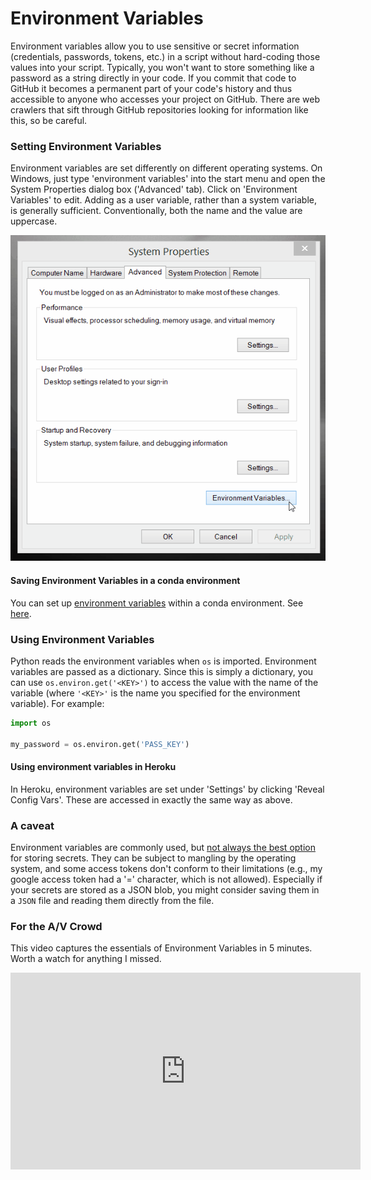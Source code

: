 # Environment Variables

Environment variables allow you to use sensitive or secret information (credentials, passwords, tokens, etc.) in a script without hard-coding those values into your script. Typically, you won't want to store something like a password as a string directly in your code. If you commit that code to GitHub it becomes a permanent part of your code's history and thus accessible to anyone who accesses your project on GitHub. There are web crawlers that sift through GitHub repositories looking for information like this, so be careful.

### Setting Environment Variables

Environment variables are set differently on different operating systems. On Windows, just type 'environment variables' into the start menu and open the System Properties dialog box ('Advanced' tab). Click on 'Environment Variables' to edit. Adding as a user variable, rather than a system variable, is generally sufficient. Conventionally, both the name and the value are uppercase.

![set-environment](assets/set-environ-var.gif)



#### Saving Environment Variables in a conda environment

You can set up [environment variables](environment-variables.md) within a conda environment. See [here](https://docs.conda.io/projects/conda/en/latest/user-guide/tasks/manage-environments.html#setting-environment-variables). 

### Using Environment Variables

Python reads the environment variables when `os` is imported. Environment variables are passed as a dictionary. Since this is simply a dictionary, you can use `os.environ.get('<KEY>')` to access the value with the name of the variable (where `'<KEY>'` is the name you specified for the environment variable). For example:

```python
import os

my_password = os.environ.get('PASS_KEY')
```

#### Using environment variables in Heroku

In Heroku, environment variables are set under 'Settings' by clicking 'Reveal Config Vars'. These are accessed in exactly the same way as above.

### A caveat

Environment variables are commonly used, but [not always the best option](https://blog.dnsimple.com/2018/05/using-environment-as-configuration/ ) for storing secrets. They can be subject to mangling by the operating system, and some access tokens don't conform to their limitations (e.g., my google access token had a '=' character, which is not allowed). Especially if your secrets are stored as a JSON blob, you might consider saving them in a `JSON` file and reading them directly from the file. 

### For the A/V Crowd

This video captures the essentials of Environment Variables in 5 minutes. Worth a watch for anything I missed.

<iframe width="560" height="315" src="https://www.youtube.com/embed/IolxqkL7cD8" frameborder="0" allow="accelerometer; autoplay; encrypted-media; gyroscope; picture-in-picture" allowfullscreen></iframe>

